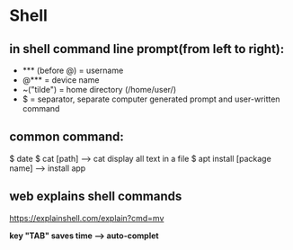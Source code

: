 # Shell
## in shell command line prompt(from left to right):
- *** (before @) = username
- @*** = device name
- ~("tilde") = home directory (/home/user/)
- $ = separator, separate computer generated prompt and user-written command

## common command:
$ date
$ cat [path] --> cat display all text in a file
$ apt install [package name] --> install app

## web explains shell commands
https://explainshell.com/explain?cmd=mv

**key "TAB" saves time --> auto-complet**
